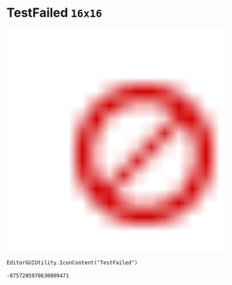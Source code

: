 # TestFailed `16x16`
<img src="/img/TestFailed.png" width=512 height=512>

``` CSharp
EditorGUIUtility.IconContent("TestFailed")
```
```
-8757205970630009471
```

